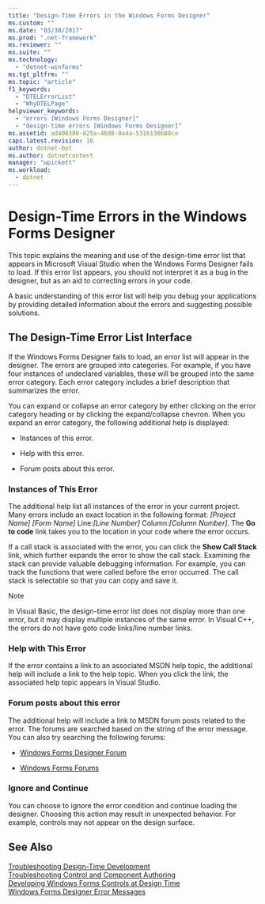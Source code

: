```yaml
---
title: "Design-Time Errors in the Windows Forms Designer"
ms.custom: ""
ms.date: "03/30/2017"
ms.prod: ".net-framework"
ms.reviewer: ""
ms.suite: ""
ms.technology: 
  - "dotnet-winforms"
ms.tgt_pltfrm: ""
ms.topic: "article"
f1_keywords: 
  - "DTELErrorList"
  - "WhyDTELPage"
helpviewer_keywords: 
  - "errors [Windows Forms Designer]"
  - "design-time errors [Windows Forms Designer]"
ms.assetid: ad408380-825a-46d8-9a4a-531b130b88ce
caps.latest.revision: 16
author: dotnet-bot
ms.author: dotnetcontent
manager: "wpickett"
ms.workload: 
  - dotnet
---
```

# Design-Time Errors in the Windows Forms Designer
This topic explains the meaning and use of the design-time error list that appears in Microsoft Visual Studio when the Windows Forms Designer fails to load. If this error list appears, you should not interpret it as a bug in the designer, but as an aid to correcting errors in your code.  
  
 A basic understanding of this error list will help you debug your applications by providing detailed information about the errors and suggesting possible solutions.  
  
## The Design-Time Error List Interface  
 If the Windows Forms Designer fails to load, an error list will appear in the designer. The errors are grouped into categories. For example, if you have four instances of undeclared variables, these will be grouped into the same error category. Each error category includes a brief description that summarizes the error.  
  
 You can expand or collapse an error category by either clicking on the error category heading or by clicking the expand/collapse chevron. When you expand an error category, the following additional help is displayed:  
  
-   Instances of this error.  
  
-   Help with this error.  
  
-   Forum posts about this error.  
  
### Instances of This Error  
 The additional help list all instances of the error in your current project. Many errors include an exact location in the following format: *[Project Name]* *[Form Name]* Line:*[Line Number]* Column:*[Column Number]*. The **Go to code** link takes you to the location in your code where the error occurs.  
  
 If a call stack is associated with the error, you can click the **Show Call Stack** link, which further expands the error to show the call stack. Examining the stack can provide valuable debugging information. For example, you can track the functions that were called before the error occurred. The call stack is selectable so that you can copy and save it.  
  
> [!NOTE]
>  In Visual Basic, the design-time error list does not display more than one error, but it may display multiple instances of the same error. In Visual C++, the errors do not have goto code links/line number links.  
  
### Help with This Error  
 If the error contains a link to an associated MSDN help topic, the additional help will include a link to the help topic. When you click the link, the associated help topic appears in Visual Studio.  
  
### Forum posts about this error  
 The additional help will include a link to MSDN forum posts related to the error. The forums are searched based on the string of the error message. You can also try searching the following forums:  
  
-   [Windows Forms Designer Forum](http://go.microsoft.com/fwlink/?LinkId=203524)  
  
-   [Windows Forms Forums](http://go.microsoft.com/fwlink/?LinkId=203523)  
  
### Ignore and Continue  
 You can choose to ignore the error condition and continue loading the designer. Choosing this action may result in unexpected behavior. For example, controls may not appear on the design surface.  
  
## See Also  
 [Troubleshooting Design-Time Development](http://msdn.microsoft.com/library/e048d08e-fa7c-4be8-b238-4abaa199a0a6)  
 [Troubleshooting Control and Component Authoring](../../../../docs/framework/winforms/controls/troubleshooting-control-and-component-authoring.md)  
 [Developing Windows Forms Controls at Design Time](../../../../docs/framework/winforms/controls/developing-windows-forms-controls-at-design-time.md)  
 [Windows Forms Designer Error Messages](http://msdn.microsoft.com/library/cf610bf4-5fe4-471c-bce7-6a05ece07bd2)
